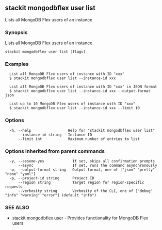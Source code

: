 ## stackit mongodbflex user list

Lists all MongoDB Flex users of an instance

### Synopsis

Lists all MongoDB Flex users of an instance.

```
stackit mongodbflex user list [flags]
```

### Examples

```
  List all MongoDB Flex users of instance with ID "xxx"
  $ stackit mongodbflex user list --instance-id xxx

  List all MongoDB Flex users of instance with ID "xxx" in JSON format
  $ stackit mongodbflex user list --instance-id xxx --output-format json

  List up to 10 MongoDB Flex users of instance with ID "xxx"
  $ stackit mongodbflex user list --instance-id xxx --limit 10
```

### Options

```
  -h, --help                 Help for "stackit mongodbflex user list"
      --instance-id string   Instance ID
      --limit int            Maximum number of entries to list
```

### Options inherited from parent commands

```
  -y, --assume-yes             If set, skips all confirmation prompts
      --async                  If set, runs the command asynchronously
  -o, --output-format string   Output format, one of ["json" "pretty" "none" "yaml"]
  -p, --project-id string      Project ID
      --region string          Target region for region-specific requests
      --verbosity string       Verbosity of the CLI, one of ["debug" "info" "warning" "error"] (default "info")
```

### SEE ALSO

* [stackit mongodbflex user](./stackit_mongodbflex_user.md)	 - Provides functionality for MongoDB Flex users

